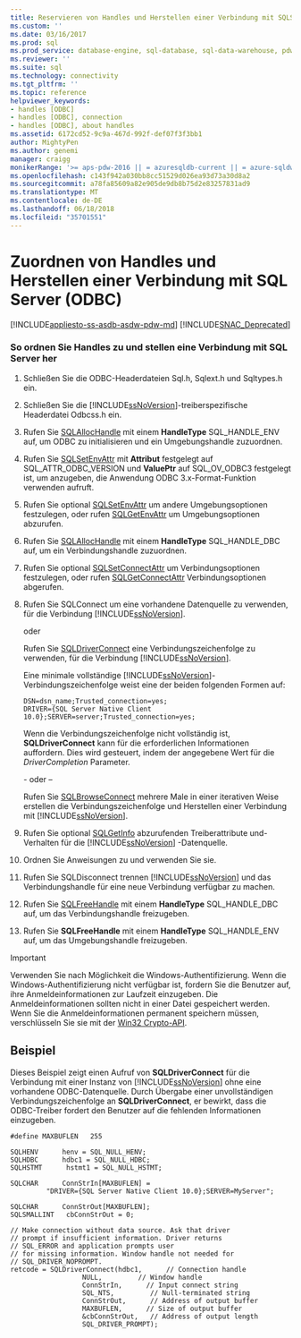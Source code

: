 ```yaml
---
title: Reservieren von Handles und Herstellen einer Verbindung mit SQLServer (ODBC) | Microsoft Docs
ms.custom: ''
ms.date: 03/16/2017
ms.prod: sql
ms.prod_service: database-engine, sql-database, sql-data-warehouse, pdw
ms.reviewer: ''
ms.suite: sql
ms.technology: connectivity
ms.tgt_pltfrm: ''
ms.topic: reference
helpviewer_keywords:
- handles [ODBC]
- handles [ODBC], connection
- handles [ODBC], about handles
ms.assetid: 6172cd52-9c9a-467d-992f-def07f3f3bb1
author: MightyPen
ms.author: genemi
manager: craigg
monikerRange: '>= aps-pdw-2016 || = azuresqldb-current || = azure-sqldw-latest || >= sql-server-2016 || = sqlallproducts-allversions'
ms.openlocfilehash: c143f942a030bb8cc51529d026ea93d73a30d8a2
ms.sourcegitcommit: a78fa85609a82e905de9db8b75d2e83257831ad9
ms.translationtype: MT
ms.contentlocale: de-DE
ms.lasthandoff: 06/18/2018
ms.locfileid: "35701551"
---
```

# <a name="allocate-handles-and-connect-to-sql-server-odbc"></a>Zuordnen von Handles und Herstellen einer Verbindung mit SQL Server (ODBC)
[!INCLUDE[appliesto-ss-asdb-asdw-pdw-md](../../includes/appliesto-ss-asdb-asdw-pdw-md.md)]
[!INCLUDE[SNAC_Deprecated](../../includes/snac-deprecated.md)]

    
### <a name="to-allocate-handles-and-connect-to-sql-server"></a>So ordnen Sie Handles zu und stellen eine Verbindung mit SQL Server her  
  
1.  Schließen Sie die ODBC-Headerdateien Sql.h, Sqlext.h und Sqltypes.h ein.  
  
2.  Schließen Sie die [!INCLUDE[ssNoVersion](../../includes/ssnoversion-md.md)]-treiberspezifische Headerdatei Odbcss.h ein.  
  
3.  Rufen Sie [SQLAllocHandle](http://go.microsoft.com/fwlink/?LinkId=58396) mit einem **HandleType** SQL_HANDLE_ENV auf, um ODBC zu initialisieren und ein Umgebungshandle zuzuordnen.  
  
4.  Rufen Sie [SQLSetEnvAttr](../../relational-databases/native-client-odbc-api/sqlsetenvattr.md) mit **Attribut** festgelegt auf SQL_ATTR_ODBC_VERSION und **ValuePtr** auf SQL_OV_ODBC3 festgelegt ist, um anzugeben, die Anwendung ODBC 3.x-Format-Funktion verwenden aufruft.  
  
5.  Rufen Sie optional [SQLSetEnvAttr](../../relational-databases/native-client-odbc-api/sqlsetenvattr.md) um andere Umgebungsoptionen festzulegen, oder rufen [SQLGetEnvAttr](http://go.microsoft.com/fwlink/?LinkId=58403) um Umgebungsoptionen abzurufen.  
  
6.  Rufen Sie [SQLAllocHandle](http://go.microsoft.com/fwlink/?LinkId=58396) mit einem **HandleType** SQL_HANDLE_DBC auf, um ein Verbindungshandle zuzuordnen.  
  
7.  Rufen Sie optional [SQLSetConnectAttr](../../relational-databases/native-client-odbc-api/sqlsetconnectattr.md) um Verbindungsoptionen festzulegen, oder rufen [SQLGetConnectAttr](../../relational-databases/native-client-odbc-api/sqlgetconnectattr.md) Verbindungsoptionen abgerufen.  
  
8.  Rufen Sie SQLConnect um eine vorhandene Datenquelle zu verwenden, für die Verbindung [!INCLUDE[ssNoVersion](../../includes/ssnoversion-md.md)].  
  
     oder  
  
     Rufen Sie [SQLDriverConnect](../../relational-databases/native-client-odbc-api/sqldriverconnect.md) eine Verbindungszeichenfolge zu verwenden, für die Verbindung [!INCLUDE[ssNoVersion](../../includes/ssnoversion-md.md)].  
  
     Eine minimale vollständige [!INCLUDE[ssNoVersion](../../includes/ssnoversion-md.md)]-Verbindungszeichenfolge weist eine der beiden folgenden Formen auf:  
  
    ```  
    DSN=dsn_name;Trusted_connection=yes;  
    DRIVER={SQL Server Native Client 10.0};SERVER=server;Trusted_connection=yes;  
    ```  
  
     Wenn die Verbindungszeichenfolge nicht vollständig ist, **SQLDriverConnect** kann für die erforderlichen Informationen auffordern. Dies wird gesteuert, indem der angegebene Wert für die *DriverCompletion* Parameter.  
  
     \- oder –  
  
     Rufen Sie [SQLBrowseConnect](../../relational-databases/native-client-odbc-api/sqlbrowseconnect.md) mehrere Male in einer iterativen Weise erstellen die Verbindungszeichenfolge und Herstellen einer Verbindung mit [!INCLUDE[ssNoVersion](../../includes/ssnoversion-md.md)].  
  
9. Rufen Sie optional [SQLGetInfo](../../relational-databases/native-client-odbc-api/sqlgetinfo.md) abzurufenden Treiberattribute und-Verhalten für die [!INCLUDE[ssNoVersion](../../includes/ssnoversion-md.md)] -Datenquelle.  
  
10. Ordnen Sie Anweisungen zu und verwenden Sie sie.  
  
11. Rufen Sie SQLDisconnect trennen [!INCLUDE[ssNoVersion](../../includes/ssnoversion-md.md)] und das Verbindungshandle für eine neue Verbindung verfügbar zu machen.  
  
12. Rufen Sie [SQLFreeHandle](../../relational-databases/native-client-odbc-api/sqlfreehandle.md) mit einem **HandleType** SQL_HANDLE_DBC auf, um das Verbindungshandle freizugeben.  
  
13. Rufen Sie **SQLFreeHandle** mit einem **HandleType** SQL_HANDLE_ENV auf, um das Umgebungshandle freizugeben.  
  
> [!IMPORTANT]  
>  Verwenden Sie nach Möglichkeit die Windows-Authentifizierung. Wenn die Windows-Authentifizierung nicht verfügbar ist, fordern Sie die Benutzer auf, ihre Anmeldeinformationen zur Laufzeit einzugeben. Die Anmeldeinformationen sollten nicht in einer Datei gespeichert werden. Wenn Sie die Anmeldeinformationen permanent speichern müssen, verschlüsseln Sie sie mit der [Win32 Crypto-API](http://go.microsoft.com/fwlink/?LinkId=64532).  
  
## <a name="example"></a>Beispiel  
 Dieses Beispiel zeigt einen Aufruf von **SQLDriverConnect** für die Verbindung mit einer Instanz von [!INCLUDE[ssNoVersion](../../includes/ssnoversion-md.md)] ohne eine vorhandene ODBC-Datenquelle. Durch Übergabe einer unvollständigen Verbindungszeichenfolge an **SQLDriverConnect**, er bewirkt, dass die ODBC-Treiber fordert den Benutzer auf die fehlenden Informationen einzugeben.  
  
```  
#define MAXBUFLEN   255  
  
SQLHENV      henv = SQL_NULL_HENV;  
SQLHDBC      hdbc1 = SQL_NULL_HDBC;  
SQLHSTMT      hstmt1 = SQL_NULL_HSTMT;  
  
SQLCHAR      ConnStrIn[MAXBUFLEN] =  
         "DRIVER={SQL Server Native Client 10.0};SERVER=MyServer";  
  
SQLCHAR      ConnStrOut[MAXBUFLEN];  
SQLSMALLINT   cbConnStrOut = 0;  
  
// Make connection without data source. Ask that driver   
// prompt if insufficient information. Driver returns  
// SQL_ERROR and application prompts user  
// for missing information. Window handle not needed for  
// SQL_DRIVER_NOPROMPT.  
retcode = SQLDriverConnect(hdbc1,      // Connection handle  
                  NULL,         // Window handle  
                  ConnStrIn,      // Input connect string  
                  SQL_NTS,         // Null-terminated string  
                  ConnStrOut,      // Address of output buffer  
                  MAXBUFLEN,      // Size of output buffer  
                  &cbConnStrOut,   // Address of output length  
                  SQL_DRIVER_PROMPT);  
```  
  
  
